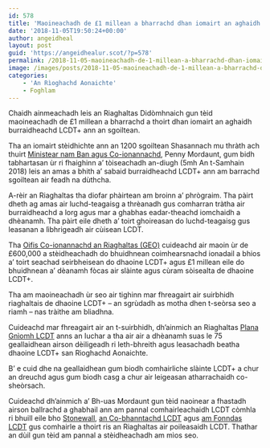 ```yaml
---
id: 578
title: 'Maoineachadh de £1 millean a bharrachd dhan iomairt an aghaidh burraidheachd LCDT+'
date: '2018-11-05T19:50:24+00:00'
author: angeidheal
layout: post
guid: 'https://angeidhealur.scot/?p=578'
permalink: /2018-11-05-maoineachadh-de-1-millean-a-bharrachd-dhan-iomairt-an-aghaidh-burraidheachd-lcdt/
image: /images/posts/2018-11-05-maoineachadh-de-1-millean-a-bharrachd-dhan-iomairt-an-aghaidh-burraidheachd-lcdt.webp
categories:
    - 'An Rìoghachd Aonaichte'
    - Foghlam
---
```


Chaidh ainmeachadh leis an Riaghaltas Didòmhnaich gun tèid maoineachadh de £1 millean a bharrachd a thoirt dhan iomairt an aghaidh burraidheachd LCDT+ ann an sgoiltean.

Tha an iomairt stèidhichte ann an 1200 sgoiltean Shasannach mu thràth ach thuirt [Ministear nam Ban agus Co-ionannachd](https://www.gov.uk/government/ministers/minister-for-women-and-equalities--3), Penny Mordaunt, gum bidh tabhartasan ùr ri fhaighinn a’ tòiseachadh an-diugh (5mh An t-Samhain 2018) leis an amas a bhith a’ sabaid burraidheachd LCDT+ ann am barrachd sgoiltean air feadh na dùthcha.

A-rèir an Riaghaltas tha diofar phàirtean am broinn a’ phrògraim. Tha pàirt dheth ag amas air luchd-teagaisg a thrèanadh gus comharran tràtha air burraidheachd a lorg agus mar a ghabhas eadar-theachd iomchaidh a dhèanamh. Tha pàirt eile dheth a’ toirt ghoireasan do luchd-teagaisg gus leasanan a lìbhrigeadh air cùisean LCDT.

Tha [Oifis Co-ionannachd an Riaghaltas (GEO)](https://www.gov.uk/government/organisations/government-equalities-office) cuideachd air maoin ùr de £600,000 a stèidheachadh do bhuidhnean coimhearsnachd ionadail a bhios a’ toirt seachad seirbheisean do dhaoine LCDT+ agus £1 millean eile do bhuidhnean a’ dèanamh fòcas air slàinte agus cùram sòisealta de dhaoine LCDT+.

Tha am maoineachadh ùr seo air tighinn mar fhreagairt air suirbhidh riaghaltais de dhaoine LCDT+ – an sgrùdadh as motha dhen t-seòrsa seo a riamh – nas tràithe am bliadhna.

Cuideachd mar fhreagairt air an t-suirbhidh, dh’ainmich an Riaghaltas [Plana Gnìomh LCDT](https://www.gov.uk/government/publications/lgbt-action-plan-2018-improving-the-lives-of-lesbian-gay-bisexual-and-transgender-people) anns an Iuchar a tha air air a dhèanamh suas le 75 geallaidhean airson dèiligeadh ri leth-bhreith agus leasachadh beatha dhaoine LCDT+ san Rìoghachd Aonaichte.

B’ e cuid dhe na geallaidhean gum biodh comhairliche slàinte LCDT+ a chur an dreuchd agus gum biodh casg a chur air leigeasan atharrachaidh co-sheòrsach.

Cuideachd dh’ainmich a’ Bh-uas Mordaunt gun tèid naoinear a fhastadh airson ballrachd a ghabhail ann am pannal comhairleachaidh LCDT còmhla ri bhuill eile bho [Stonewall](http://www.stonewall.org.uk/), [an Co-bhanntachd LCDT](http://www.lgbtconsortium.org.uk/) agus [am Fonndas LCDT](https://lgbt.foundation/) gus comhairle a thoirt ris an Riaghaltas air poileasaidh LCDT. Thathar an dùil gun tèid am pannal a stèidheachadh am mìos seo.
